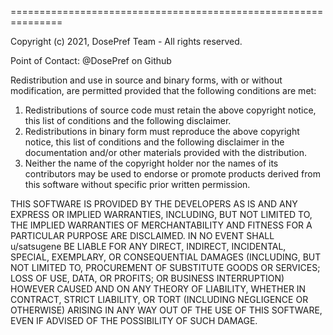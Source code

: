 ===============================================================

Copyright (c) 2021, DosePref Team - All rights reserved.

Point of Contact: @DosePref on Github

Redistribution and use in source and binary forms, with or without modification, are permitted provided that the following conditions are met:
	
1. Redistributions of source code must retain the above copyright notice, this list of conditions and the following disclaimer.
2. Redistributions in binary form must reproduce the above copyright notice, this list of conditions and the following disclaimer in the documentation and/or other materials provided with the distribution.
3. Neither the name of the copyright holder nor the names of its contributors may be used to endorse or promote products derived from this software without specific prior written permission.

THIS SOFTWARE IS PROVIDED BY THE DEVELOPERS AS IS AND ANY EXPRESS OR IMPLIED WARRANTIES, 
INCLUDING, BUT NOT LIMITED TO, THE IMPLIED WARRANTIES OF MERCHANTABILITY AND FITNESS 
FOR A PARTICULAR PURPOSE ARE DISCLAIMED. IN NO EVENT SHALL u/satsugene BE LIABLE FOR ANY 
DIRECT, INDIRECT, INCIDENTAL, SPECIAL, EXEMPLARY, OR CONSEQUENTIAL DAMAGES (INCLUDING, 
BUT NOT LIMITED TO, PROCUREMENT OF SUBSTITUTE GOODS OR SERVICES; LOSS OF USE, DATA, 
OR PROFITS; OR BUSINESS INTERRUPTION) HOWEVER CAUSED AND ON ANY THEORY OF LIABILITY, 
WHETHER IN CONTRACT, STRICT LIABILITY, OR TORT (INCLUDING NEGLIGENCE OR OTHERWISE) 
ARISING IN ANY WAY OUT OF THE USE OF THIS SOFTWARE, EVEN IF ADVISED OF THE POSSIBILITY OF SUCH DAMAGE. 
